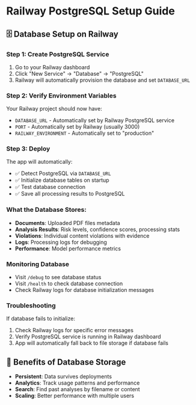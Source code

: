 # Railway PostgreSQL Setup Guide

## 🗄️ Database Setup on Railway

### Step 1: Create PostgreSQL Service
1. Go to your Railway dashboard
2. Click "New Service" → "Database" → "PostgreSQL" 
3. Railway will automatically provision the database and set `DATABASE_URL`

### Step 2: Verify Environment Variables
Your Railway project should now have:
- `DATABASE_URL` - Automatically set by Railway PostgreSQL service
- `PORT` - Automatically set by Railway (usually 3000)
- `RAILWAY_ENVIRONMENT` - Automatically set to "production"

### Step 3: Deploy
The app will automatically:
- ✅ Detect PostgreSQL via `DATABASE_URL`
- ✅ Initialize database tables on startup
- ✅ Test database connection
- ✅ Save all processing results to PostgreSQL

### What the Database Stores:
- **Documents**: Uploaded PDF files metadata
- **Analysis Results**: Risk levels, confidence scores, processing stats
- **Violations**: Individual content violations with evidence
- **Logs**: Processing logs for debugging
- **Performance**: Model performance metrics

### Monitoring Database
- Visit `/debug` to see database status
- Visit `/health` to check database connection
- Check Railway logs for database initialization messages

### Troubleshooting
If database fails to initialize:
1. Check Railway logs for specific error messages
2. Verify PostgreSQL service is running in Railway dashboard
3. App will automatically fall back to file storage if database fails

## 🚀 Benefits of Database Storage
- **Persistent**: Data survives deployments
- **Analytics**: Track usage patterns and performance
- **Search**: Find past analyses by filename or content
- **Scaling**: Better performance with multiple users